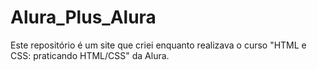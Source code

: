 # Alura_Plus_Alura
Este repositório é um site que criei enquanto realizava o curso "HTML e CSS: praticando HTML/CSS" da Alura.
